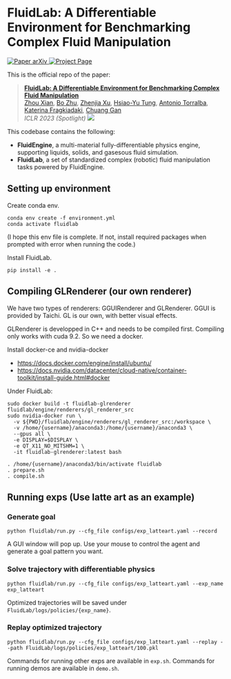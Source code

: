 
# FluidLab: A Differentiable Environment for Benchmarking Complex Fluid Manipulation

<p align="left">
    <a href='https://arxiv.org/abs/2301.06015'>
      <img src='https://img.shields.io/badge/Paper-arXiv-green?style=plastic&logo=arXiv&logoColor=green' alt='Paper arXiv'>
    </a>
    <a href='https://fluidlab2023.github.io/'>
      <img src='https://img.shields.io/badge/Project-Page-blue?style=plastic&logo=Google%20chrome&logoColor=blue' alt='Project Page'>
    </a>
</p>

This is the official repo of the paper:

> **[FluidLab: A Differentiable Environment for Benchmarking Complex Fluid Manipulation](https://fluidlab2023.github.io/)**  
> [Zhou Xian](https://zhou-xian.com/), [Bo Zhu](https://www.cs.dartmouth.edu/~bozhu/), [Zhenjia Xu](https://www.zhenjiaxu.com/), [Hsiao-Yu Tung](https://sfish0101.bitbucket.io/), [Antonio Torralba](https://groups.csail.mit.edu/vision/torralbalab/), [Katerina Fragkiadaki](https://www.cs.cmu.edu/~katef/), [Chuang Gan](https://people.csail.mit.edu/ganchuang/)   
> *ICLR 2023 (Spotlight)*
![](tasks.gif)

This codebase contains the following:
- **FluidEngine**, a multi-material fully-differentiable physics engine, supporting liquids, solids, and gasesous fluid simulation.
- **FluidLab**, a set of standardized complex (robotic) fluid manipulation tasks powered by FluidEngine.

## Setting up environment
Create conda env.
```
conda env create -f environment.yml
conda activate fluidlab
```
(I hope this env file is complete. If not, install required packages when prompted with error when running the code.)

Install FluidLab.
```
pip install -e .
```


## Compiling GLRenderer (our own renderer)
We have two types of renderers: GGUIRenderer and GLRenderer. GGUI is provided by Taichi. GL is our own, with better visual effects.

GLRenderer is developped in C++ and needs to be compiled first.
Compiling only works with cuda 9.2. So we need a docker.

Install docker-ce and nvidia-docker
- https://docs.docker.com/engine/install/ubuntu/
- https://docs.nvidia.com/datacenter/cloud-native/container-toolkit/install-guide.html#docker


Under FluidLab:
```
sudo docker build -t fluidlab-glrenderer fluidlab/engine/renderers/gl_renderer_src
sudo nvidia-docker run \
  -v ${PWD}/fluidlab/engine/renderers/gl_renderer_src:/workspace \
  -v /home/{username}/anaconda3:/home/{username}/anaconda3 \
  --gpus all \
  -e DISPLAY=$DISPLAY \
  -e QT_X11_NO_MITSHM=1 \
  -it fluidlab-glrenderer:latest bash

. /home/{username}/anaconda3/bin/activate fluidlab
. prepare.sh
. compile.sh
```

## Running exps (Use latte art as an example)
### Generate goal
```
python fluidlab/run.py --cfg_file configs/exp_latteart.yaml --record
```
A GUI window will pop up. Use your mouse to control the agent and generate a goal pattern you want.

### Solve trajectory with differentiable physics
```
python fluidlab/run.py --cfg_file configs/exp_latteart.yaml --exp_name exp_latteart
```
Optimized trajectories will be saved under ```FluidLab/logs/policies/{exp_name}```.

### Replay optimized trajectory
```
python fluidlab/run.py --cfg_file configs/exp_latteart.yaml --replay --path FluidLab/logs/policies/exp_latteart/100.pkl
```

Commands for running other exps are available in ```exp.sh```.
Commands for running demos are available in ```demo.sh```.

